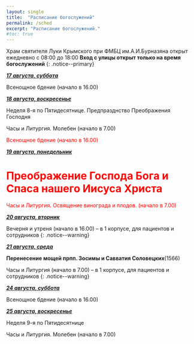 ```yaml
---
layout: single
title:  "Расписание богослужений"
permalink: /sched
excerpt: "Расписание богослужений."
#toc: true
---
```


Храм святителя Луки Крымского при ФМБЦ им.А.И.Бурназяна открыт ежедневно с 08:00 до 18:00
__Вход с улицы открыт только на время богослужений__
{: .notice--primary}

<!-----
<style type="text/css">
  p {
    color: red;
  }
</style>
-->

<!-----
Вечерня и утреня (начало в 16.00) – в 1 корпусе (с пропуском)
{: .notice--warning}
-->


**_<span style="text-decoration:underline;">17 августа, суббота</span>_**

Всенощное бдение (начало в 16.00)

**_<span style="text-decoration:underline;">18 августа, воскресенье</span>_**

Неделя 8-я по Пятидесятнице. Предпразднство Преображения Господня

Часы и Литургия. Молебен (начало в 7.00)

<span style="color:red;">Всенощное бдение (начало в 16.00)

**_<span style="text-decoration:underline;">19 августа, понедельник</span>_**

# <span style="color:red;">Преображение Господа Бога и Спаса нашего Иисуса Христа

<span style="color:red;">Часы и Литургия. Освящение винограда и плодов. (начало в 7.00)

**_<span style="text-decoration:underline;">20 августа, вторник</span>_**

Вечерня и утреня (начало в 16.00) – в 1 корпусе, для пациентов и сотрудников
{: .notice--warning}

**_<span style="text-decoration:underline;">21 августа, среда</span>_**

**Перенесение мощей прпп. Зосимы и Савватия Соловецких**(1566)

Часы и Литургия (начало в 7.00) – в 1 корпусе, для пациентов и сотрудников
{: .notice--warning}

**_<span style="text-decoration:underline;">24 августа, суббота</span>_**

Всенощное бдение (начало в 16.00)

**_<span style="text-decoration:underline;">25 августа, воскресенье</span>_**

Неделя 9-я по Пятидесятнице

Часы и Литургия. Молебен (начало в 7.00)


